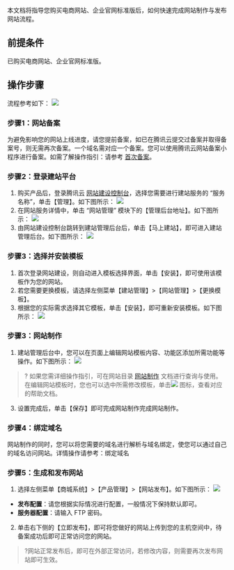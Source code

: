 本文档将指导您购买电商网站、企业官网标准版后，如何快速完成网站制作与发布网站流程。

## 前提条件
已购买电商网站、企业官网标准版。

## 操作步骤
流程参考如下：
![](https://main.qcloudimg.com/raw/e4c5bdd13b5530787edc55d3a44312e8.png)

### 步骤1：网站备案
为避免影响您的网站上线进度，请您提前备案，如已在腾讯云提交过备案并取得备案号，则无需再次备案。一个域名需对应一个备案。您可以使用腾讯云网站备案小程序进行备案。如需了解操作指引：请参考 [首次备案]()。

### 步骤2：登录建站平台
1. 购买产品后，登录腾讯云 [网站建设控制台](https://console.cloud.tencent.com/wds)，选择您需要进行建站服务的 “服务名称”，单击【管理】。如下图所示：
![](https://main.qcloudimg.com/raw/d7d5c167d4e1a17b6029c8989ccf0dee.png)
2. 在网站服务详情中，单击 “网站管理” 模块下的【管理后台地址】。如下图所示：
![](https://main.qcloudimg.com/raw/63bff6fc75af81b1a23983fecc5b4faa.png)
3. 由网站建设控制台跳转到建站管理后台后，单击【马上建站】，即可进入建站管理后台。如下图所示：
 ![](https://main.qcloudimg.com/raw/161d58ba9f89cd1cccc0b050916fccc3.png)
 
### 步骤3：选择并安装模板
1. 首次登录网站建设，则自动进入模板选择界面，单击【安装】，即可使用该模板作为您的网站。
2. 若您需要更换模板，请选择左侧菜单【建站管理】>【网站管理】>【更换模板】。
3. 根据您的实际需求选择其它模板，单击【安装】，即可重新安装模板。如下图所示：
![](https://main.qcloudimg.com/raw/d8b14de756a7bcce612276e73bbc6714.png)

### 步骤3：网站制作

1. 建站管理后台中，您可以在页面上编辑网站模板内容、功能区添加所需功能等操作。如下图所示：
![](https://main.qcloudimg.com/raw/9bba973d6b483068894c9f613dc9f15a.png)
>?
>如果您需详细操作指引，可在网站目录 [网站制作]() 文档进行查询与使用。
>在编辑网站模板时，您也可以选中所需修改模板，单击![](https://main.qcloudimg.com/raw/bb8a30e24fbfecaf04970886151d356c.png) 图标，查看对应的帮助文档。
3. 设置完成后，单击【保存】即可完成网站制作完成网站制作。

### 步骤4：绑定域名
网站制作的同时，您可以将您需要的域名进行解析与域名绑定，使您可以通过自己的域名访问网站。详情操作请参考：绑定域名

### 步骤5：生成和发布网站
1. 选择左侧菜单【商城系统】>【产品管理】>【网站发布】。如下图所示：
![](https://main.qcloudimg.com/raw/d366c823705374c0a9865212d29a9530.png)
 - **发布配置**：请您根据实际情况进行配置，一般情况下保持默认即可。
 - **服务器配置**：请输入 FTP 密码。
2. 单击右下侧的【立即发布】，即可将您做好的网站上传到您的主机空间中，待备案成功后即可正常访问您的网站。
>?网站正常发布后，即可在外部正常访问，若修改内容，则需要再次发布网站即可生效。

 
